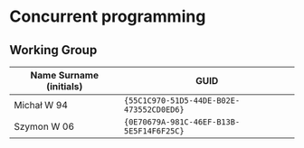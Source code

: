 # Concurrent programming

## Working Group

| Name Surname (initials) | GUID                                     |
| ----------------------- | ---------------------------------------- |
| Michał W 94             | `{55C1C970-51D5-44DE-B02E-473552CD0ED6}` |
| Szymon W 06             | `{0E70679A-981C-46EF-B13B-5E5F14F6F25C}` |
